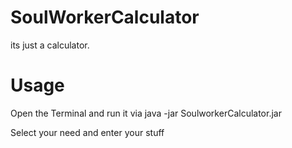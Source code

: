 # SoulWorkerCalculator
its just a calculator.

# Usage
Open the Terminal and run it via java -jar SoulworkerCalculator.jar

Select your need and enter your stuff
